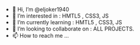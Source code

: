 - 👋 Hi, I’m @eljoker1940
- 👀 I’m interested in : HMTL5 , CSS3, JS
- 🌱 I’m currently learning : HMTL5 , CSS3, JS
- 💞️ I’m looking to collaborate on : ALL PROJECTS. 
- 📫 How to reach me ...

<!---
eljoker1940/eljoker1940 is a ✨ special ✨ repository because its `README.md` (this file) appears on your GitHub profile.
You can click the Preview link to take a look at your changes.
--->
